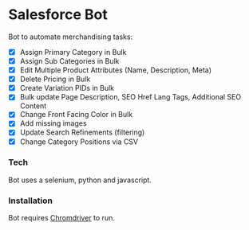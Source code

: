 # Salesforce Bot
Bot to automate merchandising tasks:

  - [x] Assign Primary Category in Bulk
  - [x] Assign Sub Categories in Bulk
  - [x] Edit Multiple Product Attributes (Name, Description, Meta)
  - [x] Delete Pricing in Bulk
  - [x] Create Variation PIDs in Bulk
  - [x] Bulk update Page Description, SEO Href Lang Tags, Additional SEO Content
  - [x] Change Front Facing Color in Bulk
  - [x] Add missing images
  - [x] Update Search Refinements (filtering)
  - [x] Change Category Positions via CSV
  
### Tech
Bot uses a selenium, python and javascript.

### Installation

Bot requires [Chromdriver](https://chromedriver.chromium.org/downloads) to run.
